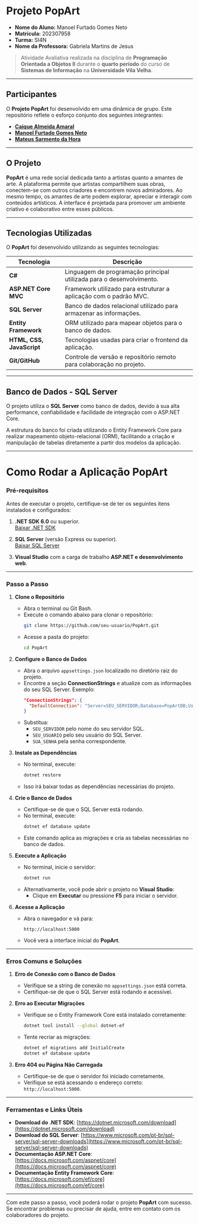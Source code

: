 # **Projeto PopArt**

- **Nome do Aluno:** Manoel Furtado Gomes Neto  
- **Matrícula:** 202307958 
- **Turma:** SI4N  
- **Nome da Professora:** Gabriela Martins de Jesus  

> Atividade Avaliativa realizada na disciplina de **Programação Orientada a Objetos II** durante o **quarto período** do curso de **Sistemas de Informação** na **Universidade Vila Velha**.

---

## **Participantes**

O **Projeto PopArt** foi desenvolvido em uma dinâmica de grupo. Este repositório reflete o esforço conjunto dos seguintes integrantes:

- **[Caíque Almeida Amaral](https://github.com/caiquealmr)**  
- **[Manoel Furtado Gomes Neto](https://github.com/oManoelNeto)**  
- **[Mateus Sarmento da Hora](https://github.com/sarmentin)**  

---

## **O Projeto**

**PopArt** é uma rede social dedicada tanto a artistas quanto a amantes de arte. A plataforma permite que artistas compartilhem suas obras, conectem-se com outros criadores e encontrem novos admiradores. Ao mesmo tempo, os amantes de arte podem explorar, apreciar e interagir com conteúdos artísticos. A interface é projetada para promover um ambiente criativo e colaborativo entre esses públicos.

---

## **Tecnologias Utilizadas**

O **PopArt** foi desenvolvido utilizando as seguintes tecnologias:

| Tecnologia           | Descrição                                                                 |
|-----------------------|---------------------------------------------------------------------------|
| **C#**               | Linguagem de programação principal utilizada para o desenvolvimento.      |
| **ASP.NET Core MVC**  | Framework utilizado para estruturar a aplicação com o padrão MVC.        |
| **SQL Server**        | Banco de dados relacional utilizado para armazenar as informações.       |
| **Entity Framework**  | ORM utilizado para mapear objetos para o banco de dados.                 |
| **HTML, CSS, JavaScript** | Tecnologias usadas para criar o frontend da aplicação.               |
| **Git/GitHub**        | Controle de versão e repositório remoto para colaboração no projeto.      |

---

## **Banco de Dados - SQL Server**

O projeto utiliza o **SQL Server** como banco de dados, devido à sua alta performance, confiabilidade e facilidade de integração com o ASP.NET Core.  

A estrutura do banco foi criada utilizando o Entity Framework Core para realizar mapeamento objeto-relacional (ORM), facilitando a criação e manipulação de tabelas diretamente a partir dos modelos da aplicação.

---

# **Como Rodar a Aplicação PopArt**

### **Pré-requisitos**

Antes de executar o projeto, certifique-se de ter os seguintes itens instalados e configurados:

1. **.NET SDK 6.0** ou superior.  
   [Baixar .NET SDK](https://dotnet.microsoft.com/download)

2. **SQL Server** (versão Express ou superior).  
   [Baixar SQL Server](https://www.microsoft.com/pt-br/sql-server/sql-server-downloads)

3. **Visual Studio** com a carga de trabalho **ASP.NET e desenvolvimento web**.

---

### **Passo a Passo**

1. **Clone o Repositório**
   - Abra o terminal ou Git Bash.
   - Execute o comando abaixo para clonar o repositório:
     ```bash
     git clone https://github.com/seu-usuario/PopArt.git
     ```
   - Acesse a pasta do projeto:
     ```bash
     cd PopArt
     ```

2. **Configure o Banco de Dados**
   - Abra o arquivo `appsettings.json` localizado no diretório raiz do projeto.
   - Encontre a seção **ConnectionStrings** e atualize com as informações do seu SQL Server. Exemplo:
     ```json
     "ConnectionStrings": {
       "DefaultConnection": "Server=SEU_SERVIDOR;Database=PopArtDB;User Id=SEU_USUARIO;Password=SUA_SENHA;"
     }
     ```
   - Substitua:
     - `SEU_SERVIDOR` pelo nome do seu servidor SQL.
     - `SEU_USUARIO` pelo seu usuário do SQL Server.
     - `SUA_SENHA` pela senha correspondente.

3. **Instale as Dependências**
   - No terminal, execute:
     ```bash
     dotnet restore
     ```
   - Isso irá baixar todas as dependências necessárias do projeto.

4. **Crie o Banco de Dados**
   - Certifique-se de que o SQL Server está rodando.
   - No terminal, execute:
     ```bash
     dotnet ef database update
     ```
   - Este comando aplica as migrações e cria as tabelas necessárias no banco de dados.

5. **Execute a Aplicação**
   - No terminal, inicie o servidor:
     ```bash
     dotnet run
     ```
   - Alternativamente, você pode abrir o projeto no **Visual Studio**:
     - Clique em **Executar** ou pressione **F5** para iniciar o servidor.

6. **Acesse a Aplicação**
   - Abra o navegador e vá para:
     ```
     http://localhost:5000
     ```
   - Você verá a interface inicial do **PopArt**.

---

### **Erros Comuns e Soluções**

1. **Erro de Conexão com o Banco de Dados**
   - Verifique se a string de conexão no `appsettings.json` está correta.
   - Certifique-se de que o SQL Server está rodando e acessível.

2. **Erro ao Executar Migrações**
   - Verifique se o Entity Framework Core está instalado corretamente:
     ```bash
     dotnet tool install --global dotnet-ef
     ```
   - Tente recriar as migrações:
     ```bash
     dotnet ef migrations add InitialCreate
     dotnet ef database update
     ```

3. **Erro 404 ou Página Não Carregada**
   - Certifique-se de que o servidor foi iniciado corretamente.
   - Verifique se está acessando o endereço correto: `http://localhost:5000`.

---

### **Ferramentas e Links Úteis**

- **Download do .NET SDK**: [https://dotnet.microsoft.com/download](https://dotnet.microsoft.com/download)  
- **Download do SQL Server**: [https://www.microsoft.com/pt-br/sql-server/sql-server-downloads](https://www.microsoft.com/pt-br/sql-server/sql-server-downloads)  
- **Documentação ASP.NET Core**: [https://docs.microsoft.com/aspnet/core](https://docs.microsoft.com/aspnet/core)  
- **Documentação Entity Framework Core**: [https://docs.microsoft.com/ef/core](https://docs.microsoft.com/ef/core)

---

Com este passo a passo, você poderá rodar o projeto **PopArt** com sucesso. Se encontrar problemas ou precisar de ajuda, entre em contato com os colaboradores do projeto.
